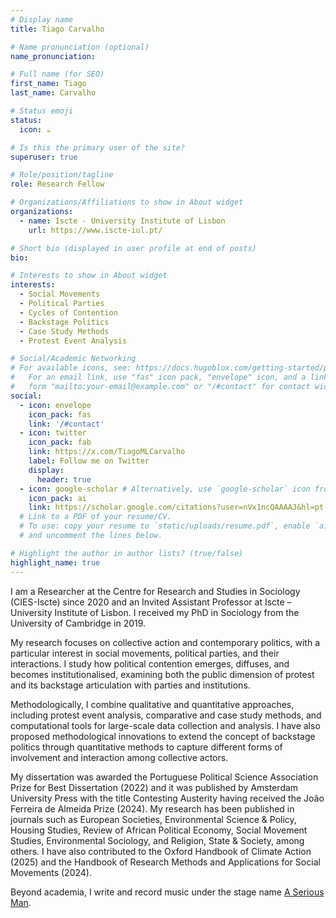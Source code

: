 ```yaml
---
# Display name
title: Tiago Carvalho

# Name pronunciation (optional)
name_pronunciation: 

# Full name (for SEO)
first_name: Tiago
last_name: Carvalho

# Status emoji
status:
  icon: ☕️

# Is this the primary user of the site?
superuser: true

# Role/position/tagline
role: Research Fellow

# Organizations/Affiliations to show in About widget
organizations:
  - name: Iscte - University Institute of Lisbon
    url: https://www.iscte-iul.pt/

# Short bio (displayed in user profile at end of posts)
bio: 

# Interests to show in About widget
interests:
  - Social Movements
  - Political Parties
  - Cycles of Contention
  - Backstage Politics
  - Case Study Methods
  - Protest Event Analysis

# Social/Academic Networking
# For available icons, see: https://docs.hugoblox.com/getting-started/page-builder/#icons
#   For an email link, use "fas" icon pack, "envelope" icon, and a link in the
#   form "mailto:your-email@example.com" or "/#contact" for contact widget.
social:
  - icon: envelope
    icon_pack: fas
    link: '/#contact'
  - icon: twitter
    icon_pack: fab
    link: https://x.com/TiagoMLCarvalho
    label: Follow me on Twitter
    display:
      header: true
  - icon: google-scholar # Alternatively, use `google-scholar` icon from `ai` icon pack
    icon_pack: ai
    link: https://scholar.google.com/citations?user=nVx1ncQAAAAJ&hl=pt-BR
  # Link to a PDF of your resume/CV.
  # To use: copy your resume to `static/uploads/resume.pdf`, enable `ai` icons in `params.yaml`,
  # and uncomment the lines below.

# Highlight the author in author lists? (true/false)
highlight_name: true
---
```


I am a Researcher at the Centre for Research and Studies in Sociology (CIES-Iscte) since 2020 and an Invited Assistant Professor at Iscte – University Institute of Lisbon. I received my PhD in Sociology from the University of Cambridge in 2019.

My research focuses on collective action and contemporary politics, with a particular interest in social movements, political parties, and their interactions. I study how political contention emerges, diffuses, and becomes institutionalised, examining both the public dimension of protest and its backstage articulation with parties and institutions.

Methodologically, I combine qualitative and quantitative approaches, including protest event analysis, comparative and case study methods, and computational tools for large-scale data collection and analysis. I have also proposed methodological innovations to extend the concept of backstage politics through quantitative methods to capture different forms of involvement and interaction among collective actors.

My dissertation was awarded the Portuguese Political Science Association Prize for Best Dissertation (2022) and it was published by Amsterdam University Press with the title Contesting Austerity having received the João Ferreira de Almeida Prize (2024). My research has been published in journals such as European Societies, Environmental Science & Policy, Housing Studies, Review of African Political Economy, Social Movement Studies, Environmental Sociology, and Religion, State & Society, among others. I have also contributed to the Oxford Handbook of Climate Action (2025) and the Handbook of Research Methods and Applications for Social Movements (2024).

Beyond academia, I write and record music under the stage name [A Serious Man](https://open.spotify.com/intl-pt/artist/6wvrVvoW2T1XUEG6QdZA3S?si=bJvApfaMQbahz__sdTteeg).
